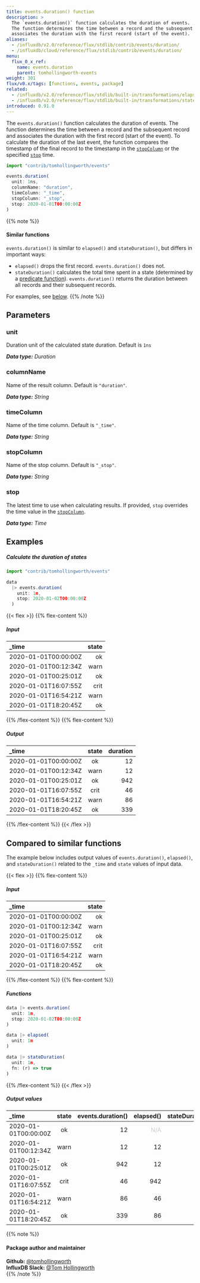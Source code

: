 ```yaml
---
title: events.duration() function
description: >
  The `events.duration()` function calculates the duration of events.
  The function determines the time between a record and the subsequent record and
  associates the duration with the first record (start of the event).
aliases:
  - /influxdb/v2.0/reference/flux/stdlib/contrib/events/duration/
  - /influxdb/cloud/reference/flux/stdlib/contrib/events/duration/
menu:
  flux_0_x_ref:
    name: events.duration
    parent: tomhollingworth-events
weight: 301
flux/v0.x/tags: [functions, events, package]
related:
  - /influxdb/v2.0/reference/flux/stdlib/built-in/transformations/elapsed/
  - /influxdb/v2.0/reference/flux/stdlib/built-in/transformations/stateduration/
introduced: 0.91.0
---
```


The `events.duration()` function calculates the duration of events.
The function determines the time between a record and the subsequent record and
associates the duration with the first record (start of the event).
To calculate the duration of the last event, the function compares the timestamp
of the final record to the timestamp in the [`stopColumn`](#stopcolumn) or the
specified [`stop`](#stop) time.

```js
import "contrib/tomhollingworth/events"

events.duration(
  unit: 1ns,
  columnName: "duration",
  timeColumn: "_time",
  stopColumn: "_stop",
  stop: 2020-01-01T00:00:00Z
)
```

{{% note %}}
#### Similar functions
`events.duration()` is similar to `elapsed()` and `stateDuration()`, but differs
in important ways:

- `elapsed()` drops the first record. `events.duration()` does not.
- `stateDuration()` calculates the total time spent in a state (determined by a
  [predicate function](/influxdb/v2.0/reference/glossary/#predicate-function)).
  `events.duration()` returns the duration between all records and their subsequent records.

For examples, see [below](#compared-to-similar-functions).
{{% /note %}}

## Parameters

### unit
Duration unit of the calculated state duration.
Default is `1ns`

_**Data type:** Duration_

### columnName
Name of the result column.
Default is `"duration"`.

_**Data type:** String_

### timeColumn
Name of the time column.
Default is `"_time"`.

_**Data type:** String_

### stopColumn
Name of the stop column.
Default is `"_stop"`.

_**Data type:** String_

### stop
The latest time to use when calculating results.
If provided, `stop` overrides the time value in the [`stopColumn`](#stopcolumn).

_**Data type:** Time_

## Examples

##### Calculate the duration of states
```js
import "contrib/tomhollingworth/events"

data
  |> events.duration(
    unit: 1m,
    stop: 2020-01-02T00:00:00Z
  )
```

{{< flex >}}
{{% flex-content %}}
##### Input
| _time                | state |
|:-----                | -----:|
| 2020-01-01T00:00:00Z | ok    |
| 2020-01-01T00:12:34Z | warn  |
| 2020-01-01T00:25:01Z | ok    |
| 2020-01-01T16:07:55Z | crit  |
| 2020-01-01T16:54:21Z | warn  |
| 2020-01-01T18:20:45Z | ok    |
{{% /flex-content %}}
{{% flex-content %}}
##### Output
| _time                | state | duration |
|:-----                |:-----:| --------:|
| 2020-01-01T00:00:00Z | ok    | 12       |
| 2020-01-01T00:12:34Z | warn  | 12       |
| 2020-01-01T00:25:01Z | ok    | 942      |
| 2020-01-01T16:07:55Z | crit  | 46       |
| 2020-01-01T16:54:21Z | warn  | 86       |
| 2020-01-01T18:20:45Z | ok    | 339      |
{{% /flex-content %}}
{{< /flex >}}

## Compared to similar functions
The example below includes output values of `events.duration()`, `elapsed()`, and
`stateDuration()` related to the `_time` and `state` values of input data.

{{< flex >}}
{{% flex-content %}}
##### Input
| _time                | state |
|:-----                | -----:|
| 2020-01-01T00:00:00Z | ok    |
| 2020-01-01T00:12:34Z | warn  |
| 2020-01-01T00:25:01Z | ok    |
| 2020-01-01T16:07:55Z | crit  |
| 2020-01-01T16:54:21Z | warn  |
| 2020-01-01T18:20:45Z | ok    |
{{% /flex-content %}}
{{% flex-content %}}
##### Functions
```js
data |> events.duration(
  unit: 1m,
  stop: 2020-01-02T00:00:00Z
)

data |> elapsed(
  unit: 1m
)

data |> stateDuration(
  unit: 1m,
  fn: (r) => true
)
```
{{% /flex-content %}}
{{< /flex >}}

##### Output values
| _time                | state | events.duration() | elapsed()                           | stateDuration() |
|:-----                |:-----:| -----------------:| ---------:                          | ---------------:|
| 2020-01-01T00:00:00Z | ok    | 12                | <span style="opacity:.2">N/A</span> | 0               |
| 2020-01-01T00:12:34Z | warn  | 12                | 12                                  | 12              |
| 2020-01-01T00:25:01Z | ok    | 942               | 12                                  | 25              |
| 2020-01-01T16:07:55Z | crit  | 46                | 942                                 | 967             |
| 2020-01-01T16:54:21Z | warn  | 86                | 46                                  | 1014            |
| 2020-01-01T18:20:45Z | ok    | 339               | 86                                  | 1100            |


{{% note %}}
#### Package author and maintainer
**Github:** [@tomhollingworth](https://github.com/tomhollingworth)  
**InfluxDB Slack:** [@Tom Hollingworth](https://influxdata.com/slack)  
{{% /note %}}
